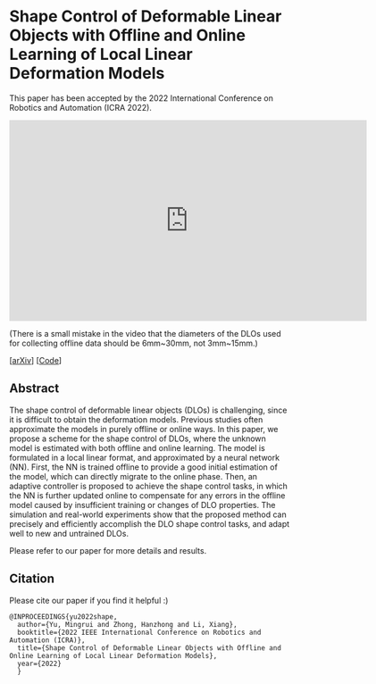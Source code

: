 # Shape Control of Deformable Linear Objects with Offline and Online Learning of Local Linear Deformation Models

This paper has been accepted by the 2022 International Conference on Robotics and Automation (ICRA 2022).

<p align="center">
<iframe width="640" height="360" src="https://www.youtube.com/embed/au4TDZFrFHc" title="YouTube video player" frameborder="0" allow="accelerometer; autoplay; clipboard-write; encrypted-media; gyroscope; picture-in-picture" allowfullscreen></iframe>
</p>

(There is a small mistake in the video that the diameters of the DLOs used for collecting offline data should be 6mm~30mm, not 3mm~15mm.)

[[arXiv](https://arxiv.org/abs/2109.11091)]  [[Code](https://github.com/Mingrui-Yu/shape_control_DLO)]

## Abstract
The shape control of deformable linear objects (DLOs) is challenging, since it is difficult to obtain the deformation models. Previous studies often approximate the models in purely offline or online ways. In this paper, we propose a scheme for the shape control of DLOs, where the unknown model is estimated with both offline and online learning. The model is formulated in a local linear format, and approximated by a neural network (NN). First, the NN is trained offline to provide a good initial estimation of the model, which can directly migrate to the online phase. Then, an adaptive controller is proposed to achieve the shape control tasks, in which the NN is further updated online to compensate for any errors in the offline model caused by insufficient training or changes of DLO properties. The simulation and real-world experiments show that the proposed method can precisely and efficiently accomplish the DLO shape control tasks, and adapt well to new and untrained DLOs.

Please refer to our paper for more details and results.


## Citation
Please cite our paper if you find it helpful :)

```
@INPROCEEDINGS{yu2022shape,
  author={Yu, Mingrui and Zhong, Hanzhong and Li, Xiang},
  booktitle={2022 IEEE International Conference on Robotics and Automation (ICRA)}, 
  title={Shape Control of Deformable Linear Objects with Offline and Online Learning of Local Linear Deformation Models}, 
  year={2022}
  }
```
